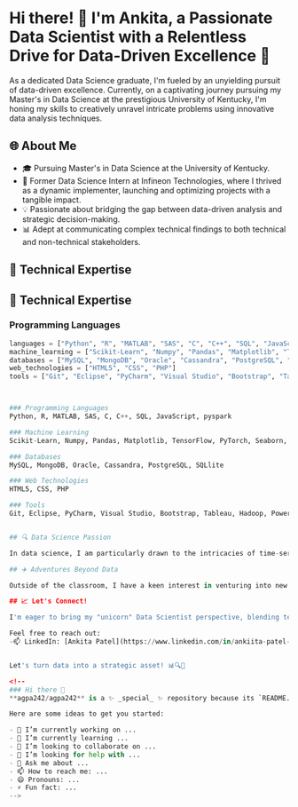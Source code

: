 
# Hi there! 👋 I'm Ankita, a Passionate Data Scientist with a Relentless Drive for Data-Driven Excellence 🚀

As a dedicated Data Science graduate, I'm fueled by an unyielding pursuit of data-driven excellence. Currently, on a captivating journey pursuing my Master's in Data Science at the prestigious University of Kentucky, I'm honing my skills to creatively unravel intricate problems using innovative data analysis techniques.

## 🌐 About Me

- 🎓 Pursuing Master's in Data Science at the University of Kentucky.
- 💼 Former Data Science Intern at Infineon Technologies, where I thrived as a dynamic implementer, launching and optimizing projects with a tangible impact.
- 💡 Passionate about bridging the gap between data-driven analysis and strategic decision-making.
- 📊 Adept at communicating complex technical findings to both technical and non-technical stakeholders.

## 💼 Technical Expertise

## 💼 Technical Expertise

### Programming Languages

```python
languages = ["Python", "R", "MATLAB", "SAS", "C", "C++", "SQL", "JavaScript", "pyspark"]
machine_learning = ["Scikit-Learn", "Numpy", "Pandas", "Matplotlib", "TensorFlow", "PyTorch", "Seaborn", "Keras", "SciPy", "OpenCV"]
databases = ["MySQL", "MongoDB", "Oracle", "Cassandra", "PostgreSQL", "SQLlite"]
web_technologies = ["HTML5", "CSS", "PHP"]
tools = ["Git", "Eclipse", "PyCharm", "Visual Studio", "Bootstrap", "Tableau", "Hadoop", "PowerBI"]



### Programming Languages
Python, R, MATLAB, SAS, C, C++, SQL, JavaScript, pyspark

### Machine Learning
Scikit-Learn, Numpy, Pandas, Matplotlib, TensorFlow, PyTorch, Seaborn, Keras, SciPy, OpenCV

### Databases
MySQL, MongoDB, Oracle, Cassandra, PostgreSQL, SQLlite

### Web Technologies
HTML5, CSS, PHP

### Tools
Git, Eclipse, PyCharm, Visual Studio, Bootstrap, Tableau, Hadoop, PowerBI


## 🔍 Data Science Passion

In data science, I am particularly drawn to the intricacies of time-series analysis and the exciting potential of deep learning. Exploring patterns in time-dependent data and unraveling complex relationships through neural networks captivates my intellectual curiosity. As a result, I am eager to delve deeper into these areas and contribute meaningfully to the field.

## ✈️ Adventures Beyond Data

Outside of the classroom, I have a keen interest in venturing into new cities and savoring diverse cuisines. The experience of immersing myself in different cultures and tasting a variety of dishes is something I truly relish. In addition to my love for travel and food, I am an avid adventure sports enthusiast. I've had the exhilarating opportunity to engage in activities like skydiving, bungee jumping, white-water rafting, trekking, and even kayaking. These experiences have fueled my sense of adventure and taught me valuable lessons in pushing boundaries and embracing challenges.

## 📈 Let's Connect!

I'm eager to bring my "unicorn" Data Scientist perspective, blending technical prowess with a business-driven approach, to your team. Let's collaborate and explore how my unique insights can fuel growth and innovation within your organization.

Feel free to reach out:
-📫 LinkedIn: [Ankita Patel](https://www.linkedin.com/in/ankiita-patel-/)


Let's turn data into a strategic asset! 📊🔍🚀

<!--
### Hi there 👋
**agpa242/agpa242** is a ✨ _special_ ✨ repository because its `README.md` (this file) appears on your GitHub profile.

Here are some ideas to get you started:

- 🔭 I’m currently working on ...
- 🌱 I’m currently learning ...
- 👯 I’m looking to collaborate on ...
- 🤔 I’m looking for help with ...
- 💬 Ask me about ...
- 📫 How to reach me: ...
- 😄 Pronouns: ...
- ⚡ Fun fact: ...
-->
